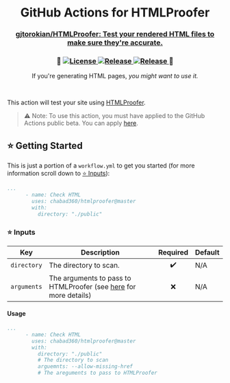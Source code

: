<div align="center" >
  <h1>
  GitHub Actions for HTMLProofer
  </h1>
  <h3>
    <a href="https://github.com/gjtorikian/html-proofer">
      gjtorokian/HTMLProofer: Test your rendered HTML files to make sure they're accurate.
    </a>
  </h3>
  <span>
    <h3>
    🚀
    <a href="https://github.com/chabad360/htmlproofer/blob/master/LICENSE">
      <img alt="License" src="https://img.shields.io/github/license/chabad360/htmlproofer.svg?style=for-the-badge" />
    </a>
    <a href="https://github.com/marketplace/actions/htmlproofer">
      <img alt="Release" src="https://img.shields.io/static/v1?label=&style=for-the-badge&logo=addthis&logoColor=white&message=Get+on+the+GH+Marketplace&color=green" />
    </a>
    <a href="https://github.com/chabad360/htmlproofer/releases/latest">
      <img alt="Release" src="https://img.shields.io/github/release/chabad360/htmlproofer.svg?style=for-the-badge" />
    </a>
    🚀
    </h3>
  </span>
      <p>If you're generating HTML pages, <i>you might want to use it.</i></p>
</div>
&nbsp;

This action will test your site using [HTMLProofer](https://github.com/gjtorikian/html-proofer).

> ⚠️ Note: To use this action, you must have applied to the GitHub Actions public beta. You can apply [here](https://github.com/features/actions/signup/).

## ⭐ Getting Started

This is just a portion of a `workflow.yml` to get you started (for more information scroll down to [⭐ Inputs](#-inputs)):

```yml
...
      - name: Check HTML
        uses: chabad360/htmlproofer@master
        with:
          directory: "./public"
```

### ⭐ Inputs

| Key |  Description | Required | Default |
| --- | ------------ | :------: | ------- |
| `directory` | The directory to scan. | ✔️ | N/A |
| `arguments` | The arguments to pass to HTMLProofer (see [here](https://github.com/gjtorikian/html-proofer/blob/master/bin/htmlproofer) for more details) | ❌ | N/A |

#### Usage

```yml
...
      - name: Check HTML
        uses: chabad360/htmlproofer@master
        with:
          directory: "./public"
          # The directory to scan
          arguemnts: --allow-missing-href
          # The areguments to pass to HTMLProofer
```

